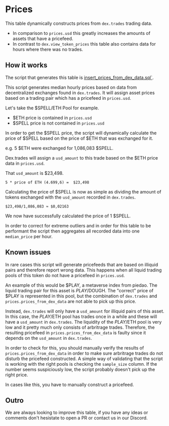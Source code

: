# Prices

This table dynamically constructs prices from `dex.trades` trading data.

* In comparison to `prices.usd` this greatly increases the amounts of assets that have a pricefeed.
* In contrast to `dex.view_token_prices` this table also contains data for hours where there was no trades.


## How it works

The script that generates this table is [insert_prices_from_dex_data.sql`](https://github.com/duneanalytics/abstractions/blob/master/ethereum/prices/insert_prices_from_dex_data.sql).

This script generates median hourly prices based on data from decentralized exchanges found in `dex.trades`.
It will assign asset prices based on a trading pair which has a pricefeed in `prices.usd`.

Let's take the $SPELL/ETH Pool for example.

- $ETH price is contained in `prices.usd`
- $SPELL price is not contained in `prices.usd`

In order to get the $SPELL price, the script will dynamically calculate the price of $SPELL based on the price of $ETH that was exchanged for it.

e.g. 5 $ETH were exchanged for 1,086,083 $SPELL.

Dex.trades will assign a `usd_amount` to this trade based on the $ETH price data in `prices.usd`.

That `usd_amount` is $23,498.

`5 * price of ETH (4.699,6) =  $23,498`

Calculating the price of $SPELL is now as simple as dividing the amount of tokens exchanged with the `usd_amount` recorded in `dex.trades`.

`$23,498/1,086,083 ≈ $0,02163`

We now have successfully calculated the price of 1 $SPELL.

In order to correct for extreme outliers and in order for this table to be performant the script then aggregates all recorded data into one `median_price` per hour.

## Known issues

In rare cases this script will generate pricefeeds that are based on illiquid pairs and therefore report wrong data.
This happens when all liquid trading pools of this token do not have a pricefeed in `prices.usd`.

An example of this would be $PLAY, a metaverse index from piedao.
The liquid trading pair for this asset is $PLAY/$DOUGH. The "correct" price of $PLAY is represented in this pool, but the combination of `dex.trades` and `prices.prices_from_dex_data` are not able to pick up this price.

Instead, `dex.trades` will only have a `usd_amount` for illiquid pairs of this asset. 
In this case, the $PLAY/$ETH pool has trades once in a while and these will have a `usd_amount` in `dex.trades`. The liquidity of the  $PLAY/$ETH pool is very low and it pretty much only consists of arbritrage trades.
Therefore, the resulting pricefeed in `prices.prices_from_dex_data` is faulty since it depends on the `usd_amount` in `dex.trades`.

In order to check for this, you should manually verify the results of `prices.prices_from_dex_data` in order to make sure arbritrage trades do not disturb the pricefeed constructed. A simple way of validating that the script is working with the right pools is checking the `sample_size` column. If the number seems suspiciously low, the script probably doesn't pick up the right price.

In cases like this, you have to manually construct a pricefeed.

## Outro

We are always looking to improve this table, if you have any ideas or comments don't hesistate to open a PR or contact us in our Discord.